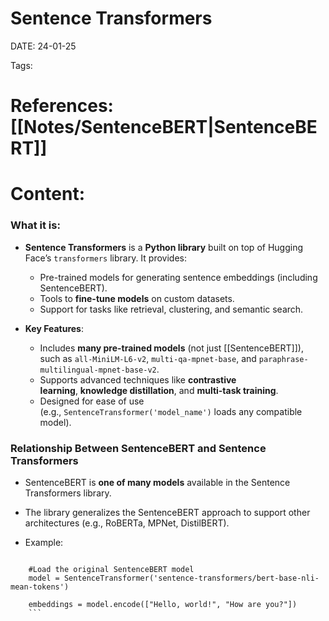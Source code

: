 
# Sentence Transformers


DATE:  24-01-25


Tags:

# References: [[Notes/SentenceBERT|SentenceBERT]]




# Content:
### **What it is**:
- **Sentence Transformers** is a **Python library** built on top of Hugging Face’s `transformers` library. It provides:
    - Pre-trained models for generating sentence embeddings (including SentenceBERT).
    - Tools to **fine-tune models** on custom datasets.
    - Support for tasks like retrieval, clustering, and semantic search.
        
- **Key Features**:
    - Includes **many pre-trained models** (not just [[SentenceBERT]]), such as `all-MiniLM-L6-v2`, `multi-qa-mpnet-base`, and `paraphrase-multilingual-mpnet-base-v2`.
    - Supports advanced techniques like **contrastive learning**, **knowledge distillation**, and **multi-task training**.
    - Designed for ease of use (e.g., `SentenceTransformer('model_name')` loads any compatible model).

### **Relationship Between SentenceBERT and Sentence Transformers**

- SentenceBERT is **one of many models** available in the Sentence Transformers library.
- The library generalizes the SentenceBERT approach to support other architectures (e.g., RoBERTa, MPNet, DistilBERT).
    
- Example:
```from sentence_transformers import SentenceTransformer
    
    #Load the original SentenceBERT model
    model = SentenceTransformer('sentence-transformers/bert-base-nli-mean-tokens')
    
    embeddings = model.encode(["Hello, world!", "How are you?"])
    ```
